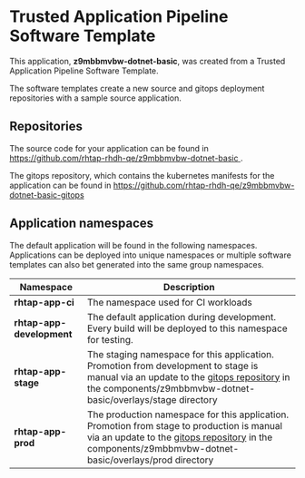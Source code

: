 # Trusted Application Pipeline Software Template

This application, **z9mbbmvbw-dotnet-basic**, was created from a Trusted Application Pipeline Software Template.

The software templates create a new source and gitops deployment repositories with a sample source application. 

## Repositories

The source code for your application can be found in [https://github.com/rhtap-rhdh-qe/z9mbbmvbw-dotnet-basic ](https://github.com/rhtap-rhdh-qe/z9mbbmvbw-dotnet-basic ).
 
The gitops repository, which contains the kubernetes manifests for the application can be found in 
[https://github.com/rhtap-rhdh-qe/z9mbbmvbw-dotnet-basic-gitops ](https://github.com/rhtap-rhdh-qe/z9mbbmvbw-dotnet-basic-gitops ) 

## Application namespaces 

The default application will be found in the following namespaces. Applications can be deployed into unique namespaces or multiple software templates can also bet generated into the same group namespaces.  

|  Namespace   |  Description   |  
| -------- | -------- |
| **rhtap-app-ci** | The namespace used for CI workloads |
| **rhtap-app-development** | The default application during development. Every build will be deployed to this namespace for testing. |
| **rhtap-app-stage** | The staging namespace for this application. Promotion from development to stage is manual via an update to the [gitops repository](https://github.com/rhtap-rhdh-qe/z9mbbmvbw-dotnet-basic-gitops ) in the components/z9mbbmvbw-dotnet-basic/overlays/stage directory |
| **rhtap-app-prod** | The production namespace for this application. Promotion from stage to production is manual via an update to the [gitops repository](https://github.com/rhtap-rhdh-qe/z9mbbmvbw-dotnet-basic-gitops ) in the components/z9mbbmvbw-dotnet-basic/overlays/prod directory |